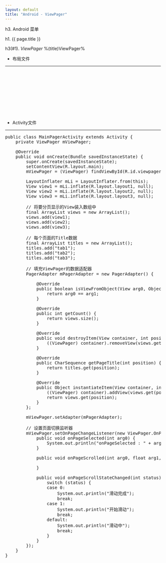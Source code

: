 ```yaml
---
layout: default
title: "Android - ViewPager"
---
```


<div id="charpter">

h3. Android 菜单

</div>

h1. {{ page.title }}

h3(#1). *ViewPager* %(title)ViewPager%

* 布局文件
<hr />

<pre class="brush: xml">
<?xml version="1.0" encoding="utf-8"?>
<LinearLayout xmlns:android="http://schemas.android.com/apk/res/android"
    android:layout_width="fill_parent"
    android:layout_height="fill_parent"
    android:orientation="vertical" >

    <android.support.v4.view.ViewPager
        android:id="@+id/viewpager"
        android:layout_width="match_parent"
        android:layout_height="match_parent" >

        <android.support.v4.view.PagerTitleStrip
            android:layout_width="wrap_content"
            android:layout_height="wrap_content"
            android:layout_gravity="top"
            android:background="#666666" />
    </android.support.v4.view.ViewPager>

</LinearLayout>
</pre>

* Activity文件
<hr />

<pre class="brush:java">
public class MainPagerActivity extends Activity {
    private ViewPager mViewPager;

    @Override
    public void onCreate(Bundle savedInstanceState) {
        super.onCreate(savedInstanceState);
        setContentView(R.layout.main);
        mViewPager = (ViewPager) findViewById(R.id.viewpager);

        LayoutInflater mLi = LayoutInflater.from(this);
        View view1 = mLi.inflate(R.layout.layout1, null);
        View view2 = mLi.inflate(R.layout.layout2, null);
        View view3 = mLi.inflate(R.layout.layout3, null);

        // 将要分页显示的View装入数组中
        final ArrayList<View> views = new ArrayList<View>();
        views.add(view1);
        views.add(view2);
        views.add(view3);

        // 每个页面的Title数据
        final ArrayList<String> titles = new ArrayList<String>();
        titles.add("tab1");
        titles.add("tab2");
        titles.add("tab3");

        // 填充ViewPager的数据适配器
        PagerAdapter mPagerAdapter = new PagerAdapter() {

            @Override
            public boolean isViewFromObject(View arg0, Object arg1) {
                return arg0 == arg1;
            }

            @Override
            public int getCount() {
                return views.size();
            }

            @Override
            public void destroyItem(View container, int position, Object object) {
                ((ViewPager) container).removeView(views.get(position));
            }

            @Override
            public CharSequence getPageTitle(int position) {
                return titles.get(position);
            }

            @Override
            public Object instantiateItem(View container, int position) {
                ((ViewPager) container).addView(views.get(position));
                return views.get(position);
            }
        };

        mViewPager.setAdapter(mPagerAdapter);
        
        // 设置页面切换监听器
        mViewPager.setOnPageChangeListener(new ViewPager.OnPageChangeListener() {
            public void onPageSelected(int arg0) {
                System.out.println("onPageSelected : " + arg0);
            }

            public void onPageScrolled(int arg0, float arg1, int arg2) {

            }

            public void onPageScrollStateChanged(int status) {
                switch (status) {
                case 0:
                    System.out.println("滑动完成");
                    break;
                case 1:
                    System.out.println("开始滑动");
                    break;
                default:
                    System.out.println("滑动中");
                    break;
                }
            }
        });
    }
}
</pre>
